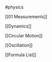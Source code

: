 #physics 

[[01 Measurements]]

[[Dynamics]]

[[Circular Motion]]

[[Oscillation]]

[[Formula List]]